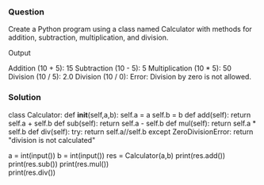 ### Question

Create a Python program using a class named Calculator with methods for addition, subtraction, multiplication, and division.

Output

Addition (10 + 5): 15
Subtraction (10 - 5): 5
Multiplication (10 * 5): 50
Division (10 / 5): 2.0
Division (10 / 0): Error: Division by zero is not allowed.

### Solution

class Calculator:
    def __init__(self,a,b):
        self.a = a
        self.b = b
    def add(self):
        return self.a + self.b
    def sub(self):
        return self.a - self.b
    def mul(self):
        return self.a * self.b
    def div(self):
        try:
            return self.a//self.b
        except ZeroDivisionError:
            return "division is not calculated"

a = int(input())
b = int(input())
res = Calculator(a,b)
print(res.add())
print(res.sub())
print(res.mul())  
print(res.div())
